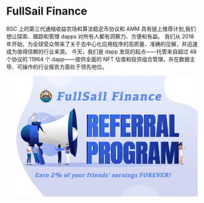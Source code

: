 # FullSail Finance

BSC 上的第三代通缩收益农场和算法稳定币协议和 AMM 具有链上推荐计划,我们想让探索、跟踪和管理 dapps 对所有人都有洞察力、方便和有益。
我们从 2018 年开始，为全球受众带来了关于去中心化应用程序的高质量、准确的见解，并迅速成为值得信赖的行业来源。
今天，我们是 dapp 发现的起点——托管来自超过 48 个协议的 11964 个 dapp——提供全面的 NFT 估值和投资组合管理，并在数据主导、可操作的行业报告方面处于领先地位。

![1_s8OXOhQNWmLrJMIb2ChBMg](1_s8OXOhQNWmLrJMIb2ChBMg.png)
